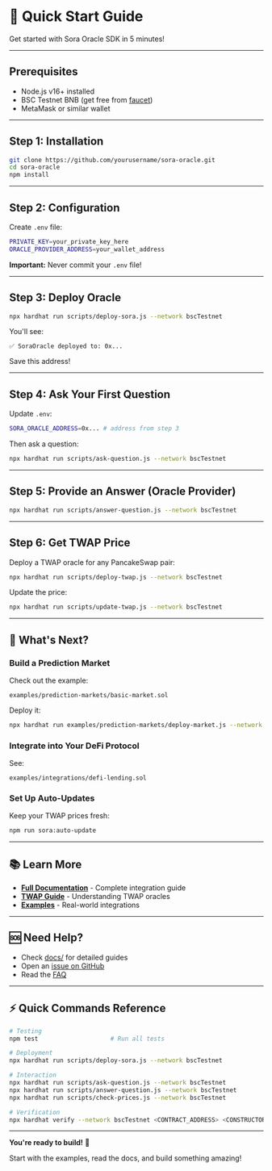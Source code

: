 # 🚀 Quick Start Guide

Get started with Sora Oracle SDK in 5 minutes!

---

## Prerequisites

- Node.js v16+ installed
- BSC Testnet BNB (get free from [faucet](https://testnet.bnbchain.org/faucet-smart))
- MetaMask or similar wallet

---

## Step 1: Installation

```bash
git clone https://github.com/yourusername/sora-oracle.git
cd sora-oracle
npm install
```

---

## Step 2: Configuration

Create `.env` file:

```bash
PRIVATE_KEY=your_private_key_here
ORACLE_PROVIDER_ADDRESS=your_wallet_address
```

**Important:** Never commit your `.env` file!

---

## Step 3: Deploy Oracle

```bash
npx hardhat run scripts/deploy-sora.js --network bscTestnet
```

You'll see:
```
✅ SoraOracle deployed to: 0x...
```

Save this address!

---

## Step 4: Ask Your First Question

Update `.env`:
```bash
SORA_ORACLE_ADDRESS=0x... # address from step 3
```

Then ask a question:

```bash
npx hardhat run scripts/ask-question.js --network bscTestnet
```

---

## Step 5: Provide an Answer (Oracle Provider)

```bash
npx hardhat run scripts/answer-question.js --network bscTestnet
```

---

## Step 6: Get TWAP Price

Deploy a TWAP oracle for any PancakeSwap pair:

```bash
npx hardhat run scripts/deploy-twap.js --network bscTestnet
```

Update the price:

```bash
npx hardhat run scripts/update-twap.js --network bscTestnet
```

---

## 🎯 What's Next?

### Build a Prediction Market

Check out the example:
```
examples/prediction-markets/basic-market.sol
```

Deploy it:
```bash
npx hardhat run examples/prediction-markets/deploy-market.js --network bscTestnet
```

### Integrate into Your DeFi Protocol

See:
```
examples/integrations/defi-lending.sol
```

### Set Up Auto-Updates

Keep your TWAP prices fresh:
```bash
npm run sora:auto-update
```

---

## 📚 Learn More

- **[Full Documentation](./docs/SDK_GUIDE.md)** - Complete integration guide
- **[TWAP Guide](./docs/TWAP_GUIDE.md)** - Understanding TWAP oracles
- **[Examples](./examples/)** - Real-world integrations

---

## 🆘 Need Help?

- Check [docs/](./docs/) for detailed guides
- Open an [issue on GitHub](https://github.com/yourusername/sora-oracle/issues)
- Read the [FAQ](./docs/FAQ.md)

---

## ⚡ Quick Commands Reference

```bash
# Testing
npm test                    # Run all tests

# Deployment
npx hardhat run scripts/deploy-sora.js --network bscTestnet

# Interaction
npx hardhat run scripts/ask-question.js --network bscTestnet
npx hardhat run scripts/answer-question.js --network bscTestnet
npx hardhat run scripts/check-prices.js --network bscTestnet

# Verification
npx hardhat verify --network bscTestnet <CONTRACT_ADDRESS> <CONSTRUCTOR_ARGS>
```

---

**You're ready to build!** 🎉

Start with the examples, read the docs, and build something amazing!

